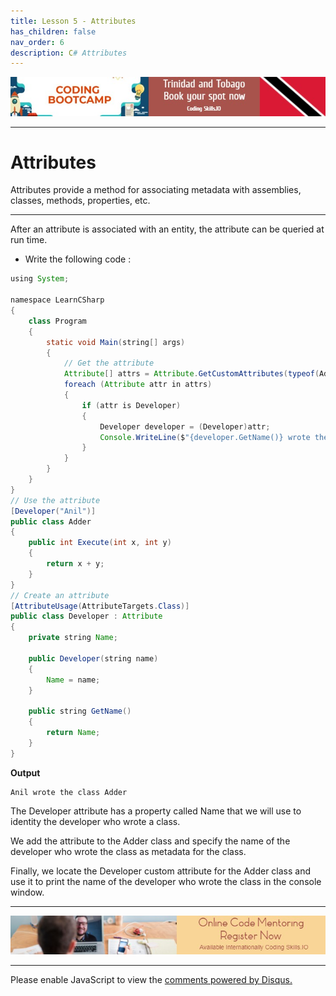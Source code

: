 ```yaml
---
title: Lesson 5 - Attributes 
has_children: false
nav_order: 6
description: C# Attributes
---
```


[![ad](../img/bootcamp.jpg)](https://rclapp.com/bootcamp.html)

****

# Attributes

Attributes provide a method for associating metadata with assemblies, classes, methods, properties, etc.

****

After an attribute is associated with an entity, the attribute can be queried at run time.

- Write the following code :

```java
using System;

namespace LearnCSharp
{
    class Program
    {
        static void Main(string[] args)
        {
            // Get the attribute
            Attribute[] attrs = Attribute.GetCustomAttributes(typeof(Adder));
            foreach (Attribute attr in attrs)
            {
                if (attr is Developer)
                {
                    Developer developer = (Developer)attr;
                    Console.WriteLine($"{developer.GetName()} wrote the class {nameof(Adder)}");
                }
            }
        }
    }
}
// Use the attribute
[Developer("Anil")]
public class Adder
{
    public int Execute(int x, int y)
    {
        return x + y;
    }
}
// Create an attribute
[AttributeUsage(AttributeTargets.Class)]
public class Developer : Attribute
{
    private string Name;

    public Developer(string name)
    {
        Name = name;
    }

    public string GetName()
    {
        return Name;
    }
}
```
**Output**
```
Anil wrote the class Adder
```

The Developer attribute has a property called Name that we will use to identity the developer who wrote a class.

We add the attribute to the Adder class and specify the name of the developer who wrote the class as metadata for the class.

Finally, we locate the Developer custom attribute for the Adder class and use it to print the name of the developer who wrote the class in the console window.

****

[![ad](../img/online-mentoring.jpg)](https://rclapp.com/mentors.html)

****

<div id="disqus_thread"></div>
<script>
var disqus_config = function () {
this.page.url = 'https://csharpadvanced.tutorial.rclapp.com/lessons/lesson5.html';
this.page.identifier = 'a05-05'; 
};
(function() { 
var d = document, s = d.createElement('script');
s.src = 'https://coding-skills-io.disqus.com/embed.js';
s.setAttribute('data-timestamp', +new Date());
(d.head || d.body).appendChild(s);
})();
</script>
<noscript>Please enable JavaScript to view the <a href="https://disqus.com/?ref_noscript">comments powered by Disqus.</a></noscript>